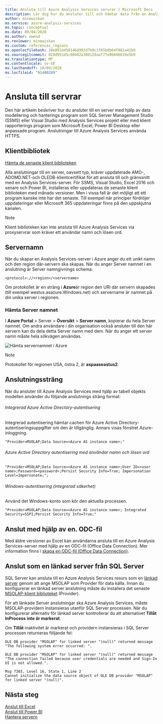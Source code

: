 ```yaml
---
title: Ansluta till Azure Analysis Services servrar | Microsoft Docs
description: Lär dig hur du ansluter till och hämtar data från en Analysis Services-server i Azure.
author: minewiskan
ms.service: azure-analysis-services
ms.topic: conceptual
ms.date: 09/04/2020
ms.author: owend
ms.reviewer: minewiskan
ms.custom: references_regions
ms.openlocfilehash: 10e091ed58146d992d7b9c1f65b8b64f881a41b9
ms.sourcegitcommit: 829d951d5c90442a38012daaf77e86046018e5b9
ms.translationtype: MT
ms.contentlocale: sv-SE
ms.lasthandoff: 10/09/2020
ms.locfileid: "91400289"
---
```

# <a name="connecting-to-servers"></a>Ansluta till servrar

Den här artikeln beskriver hur du ansluter till en server med hjälp av data modellering och hanterings program som SQL Server Management Studio (SSMS) eller Visual Studio med Analysis Services projekt eller med klient rapporterings program som Microsoft Excel, Power BI Desktop eller anpassade program. Anslutningar till Azure Analysis Services använda HTTPS.

## <a name="client-libraries"></a>Klientbibliotek

[Hämta de senaste klient biblioteken](https://docs.microsoft.com/analysis-services/client-libraries?view=azure-analysis-services-current)

Alla anslutningar till en server, oavsett typ, kräver uppdaterade AMO-, ADOMD.NET-och OLEDB-klientcertifikat för att ansluta till och gränssnitt med en Analysis Services-server. För SSMS, Visual Studio, Excel 2016 och senare och Power BI, installeras eller uppdateras de senaste klient biblioteken med månads versioner. Men i vissa fall är det möjligt att ett program kanske inte har det senaste. Till exempel när principer fördröjer uppdateringar eller Microsoft 365 uppdateringar finns på den uppskjutna kanalen.

> [!NOTE]
> Klient biblioteken kan inte ansluta till Azure Analysis Services via proxyservrar som kräver ett användar namn och lösen ord. 

## <a name="server-name"></a>Servernamn

När du skapar en Analysis Services-server i Azure anger du ett unikt namn och den region där-servern ska skapas. När du anger Server namnet i en anslutning är Server namngivnings schema:

```
<protocol>://<region>/<servername>
```
 Om protokollet är en sträng i **Azure**är region den URI där servern skapades (till exempel westus.asazure.Windows.net) och servername är namnet på din unika server i regionen.

### <a name="get-the-server-name"></a>Hämta Server namnet

I **Azure Portal** > Server > **Översikt**  >  **Server namn**, kopierar du hela Server namnet. Om andra användare i din organisation också ansluter till den här servern kan du dela detta Server namn med dem. När du anger ett server namn måste hela sökvägen användas.

![Hämta servernamnet i Azure](./media/analysis-services-deploy/aas-deploy-get-server-name.png)

> [!NOTE]
> Protokollet för regionen USA, östra 2, är **aspaaseastus2**.

## <a name="connection-string"></a>Anslutningssträng

När du ansluter till Azure Analysis Services med hjälp av tabell objekts modellen använder du följande anslutnings sträng format:

###### <a name="integrated-azure-active-directory-authentication"></a>Integrerad Azure Active Directory-autentisering

Integrerad autentisering hämtar cachen för Azure Active Directory-autentiseringsuppgifter om den är tillgänglig. Annars visas fönstret Azure-inloggning.

```
"Provider=MSOLAP;Data Source=<Azure AS instance name>;"
```


###### <a name="azure-active-directory-authentication-with-username-and-password"></a>Azure Active Directory autentisering med användar namn och lösen ord

```
"Provider=MSOLAP;Data Source=<Azure AS instance name>;User ID=<user name>;Password=<password>;Persist Security Info=True; Impersonation Level=Impersonate;";
```

###### <a name="windows-authentication-integrated-security"></a>Windows-autentisering (integrerad säkerhet)

Använd det Windows-konto som kör den aktuella processen.

```
"Provider=MSOLAP;Data Source=<Azure AS instance name>; Integrated Security=SSPI;Persist Security Info=True;"
```

## <a name="connect-using-an-odc-file"></a>Anslut med hjälp av en. ODC-fil

Med äldre versioner av Excel kan användarna ansluta till en Azure Analysis Services-server med hjälp av en ODC-fil (Office Data Connection). Mer information finns i [skapa en ODC-fil (Office Data Connection)](analysis-services-odc.md).

## <a name="connect-as-a-linked-server-from-sql-server"></a>Anslut som en länkad server från SQL Server

SQL Server kan ansluta till en Azure Analysis Services resurs som en [länkad server](https://docs.microsoft.com/sql/relational-databases/linked-servers/create-linked-servers-sql-server-database-engine) genom att ange MSOLAP som Provider för data källa. Innan du konfigurerar en länkad server anslutning måste du installera det senaste [MSOLAP-klient biblioteket](https://docs.microsoft.com/analysis-services/client-libraries?view=azure-analysis-services-current) (Provider). 

För att länkade Server anslutningar ska Azure Analysis Services, måste MSOLAP-providern instansieras utanför SQL Server processen. När du konfigurerar alternativ för länkad server kontrollerar du att alternativet **Tillåt InProcess** **inte är markerat**.

Om **Tillåt** inaktivitet är markerat och providern instansieras i SQL Server processen returneras följande fel:

```
OLE DB provider "MSOLAP" for linked server "(null)" returned message "The following system error occurred: ".

OLE DB provider "MSOLAP" for linked server "(null)" returned message "The connection failed because user credentials are needed and Sign-In UI is not allowed.".

Msg 7303, Level 16, State 1, Line 2
Cannot initialize the data source object of OLE DB provider "MSOLAP" for linked server "(null)".
```



## <a name="next-steps"></a>Nästa steg

[Anslut till Excel](analysis-services-connect-excel.md)    
[Anslut till Power BI](analysis-services-connect-pbi.md)   
[Hantera servern](analysis-services-manage.md)   

